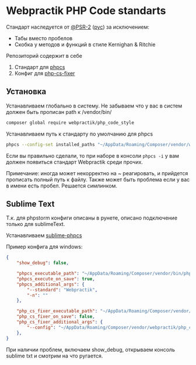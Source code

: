 # Webpractik PHP Code standarts

Стандарт наследуется от [@PSR-2](http://www.php-fig.org/psr/psr-2/) ([рус](https://svyatoslav.biz/misc/psr_translation/#_PSR-2)) за исключением:
- Табы вместо пробелов
- Скобка у методов и функций в стиле Kernighan & Ritchie

Репозиторий содержит в себе
1. Стандарт для [phpcs](https://github.com/squizlabs/PHP_CodeSniffer)
2. Конфиг для [php-cs-fixer](https://github.com/FriendsOfPHP/PHP-CS-Fixer)

## Установка
Устанавливаем глобально в систему. Не забываем что у вас в систем должен быть прописан path к /vendor/bin/
```bash
composer global require webpractik/php_code_style
```

Устанавливаем путь к стандарту по умолчанию для phpcs
```bash
phpcs --config-set installed_paths "~/AppData/Roaming/Composer/vendor/webpractik/php_code_style"
```
Если вы правильно сделали, то при наборе в консоли `phpcs -i` у вам должен появиться стандарт Webpractik среди прочих.

Примечание: иногда может некорректно на ~ реагировать, и прийдется прописать полный путь к файлу. Также может быть проблема если у вас в имени есть пробел. Решается симлинком.

## Sublime Text
Т.к. для phpstorm конфиги описаны в рунете, описано подключение только для sublimeText.

Устанавливаем [sublime-phpcs](http://benmatselby.github.io/sublime-phpcs/)

Пример конфига для windows:
```json
{
	"show_debug": false,

	"phpcs_executable_path": "~/AppData/Roaming/Composer/vendor/bin/phpcs.bat",
	"phpcs_execute_on_save": true,
	"phpcs_additional_args": {
		"--standard": "Webpractik",
		"-n": ""
	},

	"php_cs_fixer_executable_path": "~/AppData/Roaming/Composer/vendor/bin/php-cs-fixer.bat",
	"php_cs_fixer_on_save": false,
	"php_cs_fixer_additional_args": {
		"--config": "~/AppData/Roaming/Composer/vendor/webpractik/php_code_style/.php_cs"
	},
}
````

При наличии проблем, включаем show_debug, открываем консоль sublime txt и смотрим на что ругается. 
